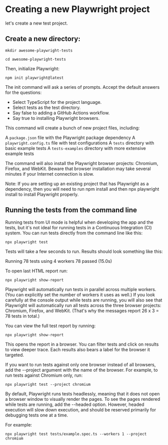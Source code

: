 
# Creating a new Playwright project

let's create a new test project. 
## Create a new directory:

```mkdir awesome-playwright-tests```

```cd awesome-playwright-tests```

Then, initialize Playwright:

```npm init playwright@latest```

The init command will ask a series of prompts. Accept the default answers for the questions:

* Select TypeScript for the project language.
* Select tests as the test directory.
* Say false to adding a GitHub Actions workflow.
* Say true to installing Playwright browsers.

This command will create a bunch of new project files, including:

A ```package.json``` file with the Playwright package dependency
A ```playwright.config.ts``` file with test configurations
A ```tests``` directory with basic example tests
A ```tests-examples``` directory with more extensive example tests

The command will also install the Playwright browser projects: Chromium, Firefox, and WebKit. Beware that browser installation may take several minutes if your Internet connection is slow.

Note: If you are setting up an existing project that has Playwright as a dependency, then you will need to run npm install and then npx playwright install to install Playwright properly.

## Running the tests from the command line

Running tests from UI mode is helpful when developing the app and the tests, but it's not ideal for running tests in a Continuous Integration (CI) system. You can run tests directly from the command line like this:

```npx playwright test```

Tests will take a few seconds to run. Results should look something like this:

Running 78 tests using 4 workers
  78 passed (15.0s)

To open last HTML report run:

  ```npx playwright show-report```
  
Playwright will automatically run tests in parallel across multiple workers. (You can explicitly set the number of workers it uses as well.) If you look carefully at the console output while tests are running, you will also see that Playwright will automatically run all tests across the three browser projects: Chromium, Firefox, and WebKit. (That's why the messages report 26 x 3 = 78 tests in total.)

You can view the full test report by running:

```npx playwright show-report```

This opens the report in a browser. You can filter tests and click on results to view deeper trace. Each results also bears a label for the browser it targeted.

If you want to run tests against only one browser instead of all browsers, add the --project argument with the name of the browser. For example, to run tests against Chromium only, run:

```npx playwright test --project chromium```

By default, Playwright runs tests headlessly, meaning that it does not open a browser window to visually render the pages. To see the pages rendered while tests are running, add the --headed option. However, headed execution will slow down execution, and should be reserved primarily for debugging tests one at a time.

For example:

```npx playwright test tests/example.spec.ts --workers 1 --project chromium```
